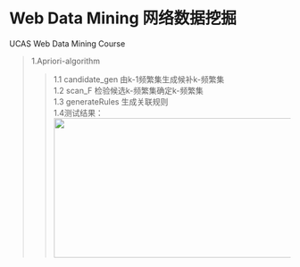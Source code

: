 # Web Data Mining  网络数据挖掘
UCAS Web Data Mining Course   
>1.Apriori-algorithm  
>>1.1 candidate_gen 由k-1频繁集生成候补k-频繁集   
>>1.2 scan_F 检验候选k-频繁集确定k-频繁集   
>>1.3 generateRules 生成关联规则   
>>1.4测试结果：
>><img src="https://github.com/kratos236/Web_Data_Mining/blob/master/picture/apriori.png" width="500" height="250" />

